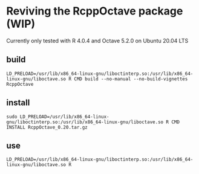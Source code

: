 # Reviving the RcppOctave package (WIP)

Currently only tested with R 4.0.4 and Octave 5.2.0 on Ubuntu 20.04 LTS

## build

```
LD_PRELOAD=/usr/lib/x86_64-linux-gnu/liboctinterp.so:/usr/lib/x86_64-linux-gnu/liboctave.so R CMD build --no-manual --no-build-vignettes RcppOctave
```

## install

```
sudo LD_PRELOAD=/usr/lib/x86_64-linux-gnu/liboctinterp.so:/usr/lib/x86_64-linux-gnu/liboctave.so R CMD INSTALL RcppOctave_0.20.tar.gz
```

## use

```
LD_PRELOAD=/usr/lib/x86_64-linux-gnu/liboctinterp.so:/usr/lib/x86_64-linux-gnu/liboctave.so R
```
